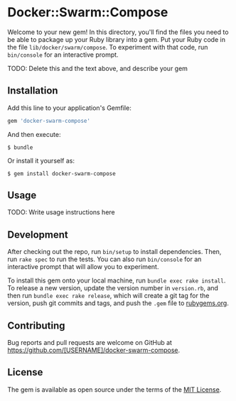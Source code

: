 # Docker::Swarm::Compose

Welcome to your new gem! In this directory, you'll find the files you need to be able to package up your Ruby library into a gem. Put your Ruby code in the file `lib/docker/swarm/compose`. To experiment with that code, run `bin/console` for an interactive prompt.

TODO: Delete this and the text above, and describe your gem

## Installation

Add this line to your application's Gemfile:

```ruby
gem 'docker-swarm-compose'
```

And then execute:

    $ bundle

Or install it yourself as:

    $ gem install docker-swarm-compose

## Usage

TODO: Write usage instructions here

## Development

After checking out the repo, run `bin/setup` to install dependencies. Then, run `rake spec` to run the tests. You can also run `bin/console` for an interactive prompt that will allow you to experiment.

To install this gem onto your local machine, run `bundle exec rake install`. To release a new version, update the version number in `version.rb`, and then run `bundle exec rake release`, which will create a git tag for the version, push git commits and tags, and push the `.gem` file to [rubygems.org](https://rubygems.org).

## Contributing

Bug reports and pull requests are welcome on GitHub at https://github.com/[USERNAME]/docker-swarm-compose.


## License

The gem is available as open source under the terms of the [MIT License](http://opensource.org/licenses/MIT).


